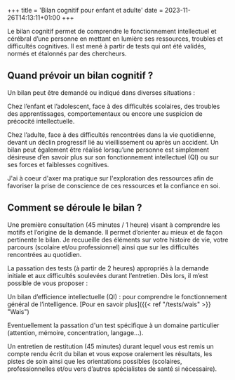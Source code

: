 +++
title = 'Bilan cognitif pour enfant et adulte'
date = 2023-11-26T14:13:11+01:00
+++


Le bilan cognitif permet de comprendre le fonctionnement intellectuel et cérébral d’une personne en mettant en lumière ses ressources, troubles et difficultés cognitives. Il est mené à partir de tests qui ont été validés, normés et étalonnés par des chercheurs.


## Quand prévoir un bilan cognitif ?


Un bilan peut être demandé ou indiqué dans diverses situations :

Chez l’enfant et l’adolescent, face à des difficultés scolaires, des troubles des apprentissages, comportementaux ou encore une suspicion de précocité intellectuelle.

Chez l’adulte, face à des difficultés rencontrées dans la vie quotidienne, devant un déclin progressif lié au vieillissement ou après un accident. Un bilan peut également être réalisé lorsqu’une personne est simplement désireuse d’en savoir plus sur son fonctionnement intellectuel (QI) ou sur ses forces et faiblesses cognitives.

J'ai à coeur d'axer ma pratique sur l'exploration des ressources afin de favoriser la prise de conscience de ces ressources et la confiance en soi.

## Comment se déroule le bilan ?

Une première consultation (45 minutes / 1 heure) visant à comprendre les motifs et l’origine de la demande. Il permet d’orienter au mieux et de façon pertinente le bilan. Je recuueille des éléments sur votre histoire de vie, votre parcours (scolaire et/ou professionnel) ainsi que sur les difficultés rencontrées au quotidien.

La passation des tests (à partir de 2 heures) appropriés à la demande initiale et aux difficultés soulevées durant l’entretien. Dès lors, il m’est possible de vous proposer :

Un bilan d’efficience intellectuelle (QI) : pour comprendre le fonctionnement général de l’intelligence. [Pour en savoir plus]({{< ref "/tests/wais" >}} "Wais")

Eventuellement la passation d'un test spécifique à un domaine particulier (attention, mémoire, concentration, langage...).

Un entretien de restitution (45 minutes) durant lequel vous est remis un compte rendu écrit du bilan et vous expose oralement les résultats, les pistes de soin ainsi que les orientations possibles (scolaires, professionnelles et/ou vers d’autres spécialistes de santé si nécessaire).

        


